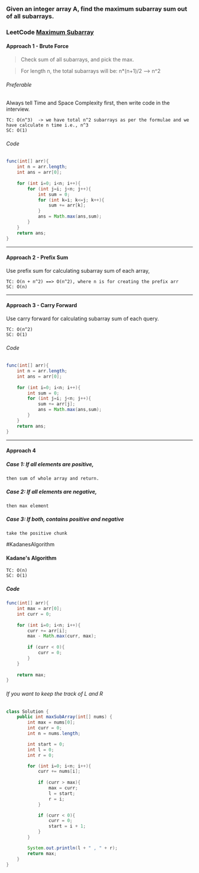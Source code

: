 ### Given an integer array A, find the maximum subarray sum out of all subarrays.

### LeetCode [Maximum Subarray](https://leetcode.com/problems/maximum-subarray/)

#### Approach 1 - Brute Force

> Check sum of all subarrays, and pick the max.

> For length n, the total subarrays will be: n*(n+1)/2 --> n^2

###### Preferable
Always tell Time and Space Complexity first, then write code in the interview.

```
TC: O(n^3)  -> we have total n^2 subarrays as per the formulae and we have calculate n time i.e., n^3
SC: O(1)
```

###### Code

```java
func(int[] arr){
	int n = arr.length;
	int ans = arr[0];
	
	for (int i=0; i<n; i++){
		for (int j=i; j<n; j++){
			int sum = 0;
			for (int k=i; k<=j; k++){
				sum += arr[k];
			}
			ans = Math.max(ans,sum);
		}
	}
	return ans;
}
```

---
#### Approach 2 - Prefix Sum

Use prefix sum for calculating subarray sum of each array,

```
TC: O(n + n^2) ==> O(n^2), where n is for creating the prefix arr
SC: O(n)
```

---
#### Approach 3 - Carry Forward

Use carry forward for calculating subarray sum of each query.

```
TC: O(n^2) 
SC: O(1)
```
###### Code

```java
func(int[] arr){
	int n = arr.length;
	int ans = arr[0];
	
	for (int i=0; i<n; i++){
		int sum = 0;
		for (int j=i; j<n; j++){
			sum += arr[j];
			ans = Math.max(ans,sum);
		}
	}
	return ans;
}
```

---
#### Approach 4
##### Case 1: If all elements are positive, 
	then sum of whole array and return.
##### Case 2: If all elements are negative, 
	then max element
##### Case 3: If both, contains positive and negative
	take the positive chunk

#KadanesAlgorithm
#### Kadane's Algorithm

```
TC: O(n) 
SC: O(1)
```

##### Code

```java
func(int[] arr){
	int max = arr[0];
	int curr = 0;
	
	for (int i=0; i<n; i++){
		curr += arr[i];
		max - Math.max(curr, max);
		
		if (curr < 0){
			curr = 0;
		}
	}
	
	return max;
}
```

###### If you want to keep the track of L and R

```java
class Solution {
    public int maxSubArray(int[] nums) {
        int max = nums[0];
        int curr = 0;
        int n = nums.length;

        int start = 0;
        int l = 0;
        int r = 0;

        for (int i=0; i<n; i++){
            curr += nums[i];
            
            if (curr > max){
                max = curr;
                l = start;
                r = i;
            }

            if (curr < 0){
                curr = 0;
                start = i + 1;
            }
        }

        System.out.println(l + " , " + r);
        return max;
    }
}
```